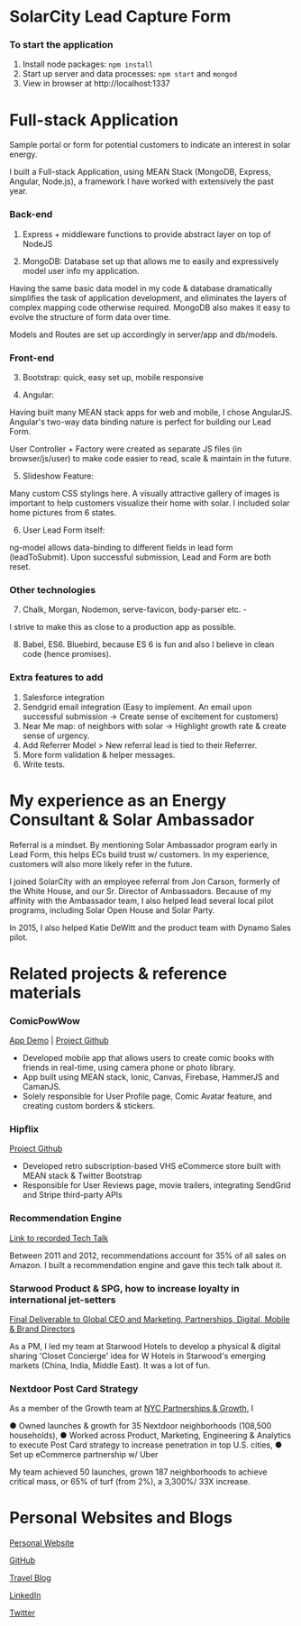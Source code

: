 # SolarCity Lead Capture Form

### To start the application

1. Install node packages: `npm install`
2. Start up server and data processes: `npm start` and `mongod`
3. View in browser at http://localhost:1337

Full-stack Application
=====================================================

Sample portal or form for potential customers to indicate an interest in solar energy.

I built a Full-stack Application, using MEAN Stack (MongoDB, Express, Angular, Node.js), a framework I have worked with extensively the past year.


### Back-end

1. Express + middleware functions to provide abstract layer on top of NodeJS

2. MongoDB: Database set up that allows me to easily and expressively model user info my application.

Having the same basic data model in my code & database dramatically simplifies the task of application development, and eliminates the layers of complex mapping code otherwise required. MongoDB also makes it easy to evolve the structure of form data over time.

Models and Routes are set up accordingly in server/app and db/models.


### Front-end

3. Bootstrap: quick, easy set up, mobile responsive

4. Angular:

Having built many MEAN stack apps for web and mobile, I chose AngularJS.
Angular's two-way data binding nature is perfect for building our Lead Form. 

User Controller + Factory were created as separate JS files (in browser/js/user) to make code easier to read, scale & maintain in the future.

5. Slideshow Feature: 

Many custom CSS stylings here. A visually attractive gallery of images is important to help customers visualize their home with solar. I included solar home pictures from 6 states.

6. User Lead Form itself: 

ng-model allows data-binding to different fields in lead form (leadToSubmit). Upon successful submission, Lead and Form are both reset.


### Other technologies

7. Chalk, Morgan, Nodemon, serve-favicon, body-parser etc. - 

I strive to make this as close to a production app as possible.

8. Babel, ES6. Bluebird, because ES 6 is fun and also I believe in clean code (hence promises).


### Extra features to add

1. Salesforce integration
2. Sendgrid email integration (Easy to implement. An email upon successful submission -> Create sense of excitement for customers)
3. Near Me map: of neighbors with solar -> Highlight growth rate & create sense of urgency.
4. Add Referrer Model > New referral lead is tied to their Referrer. 
5. More form validation & helper messages.
6. Write tests.


# My experience as an Energy Consultant & Solar Ambassador

Referral is a mindset. By mentioning Solar Ambassador program early in Lead Form, this helps ECs build trust w/ customers. In my experience, customers will also more likely refer in the future.

I joined SolarCity with an employee referral from Jon Carson, formerly of the White House, and our Sr. Director of Ambassadors. Because of my affinity with the Ambassador team, I also helped lead several local pilot programs, including Solar Open House and Solar Party.

In 2015, I also helped Katie DeWitt and the product team with Dynamo Sales pilot. 


# Related projects & reference materials

### ComicPowWow
[App Demo](https://www.youtube.com/watch?v=cni-2cEVzt0) |
[Project Github](github.com/henrybv/comic-book)

+ Developed mobile app that allows users to create comic books with friends in real-time, using camera phone or photo library.
+ App built using MEAN stack, Ionic, Canvas, Firebase, HammerJS and CamanJS. 
+ Solely responsible for User Profile page, Comic Avatar feature, and creating custom borders & stickers.

### Hipflix 
[Project Github](github.com/danetomseth/Hipflix)

+ Developed retro subscription-based VHS eCommerce store built with MEAN stack & Twitter Bootstrap
+ Responsible for User Reviews page, movie trailers, integrating SendGrid and Stripe third-party APIs

### Recommendation Engine
[Link to recorded Tech Talk](https://youtu.be/D4nXZMnKW4U)

Between 2011 and 2012, recommendations account for 35% of all sales on Amazon. 
I built a recommendation engine and gave this tech talk about it.

### Starwood Product & SPG, how to increase loyalty in international jet-setters
[Final Deliverable to Global CEO and Marketing, Partnerships, Digital, Mobile & Brand Directors](http://www.slideshare.net/bvnu/starwood-millennial-branding-and-marketing-study)

As a PM, I led my team at Starwood Hotels to develop a physical & digital sharing 'Closet Concierge' idea for W Hotels in Starwood's emerging markets (China, India, Middle East). It was a lot of fun.

### Nextdoor Post Card Strategy
As a member of the Growth team at [NYC Partnerships & Growth](https://nextdoor.com/press/20130614/), I

● Owned launches & growth for 35 Nextdoor neighborhoods (108,500 households), 
● Worked across Product, Marketing, Engineering & Analytics to execute Post Card strategy to increase penetration in top U.S. cities,
● Set up eCommerce partnership w/ Uber

My team achieved 50 launches, grown 187 neighborhoods to achieve critical mass, or 65% of turf (from 2%), a 3,300%/ 33X increase.



# Personal Websites and Blogs

[Personal Website](www.henrybv.co)

[GitHub](www.github.com/henrybv)

[Travel Blog](www.henrybvnguyen.com)

[LinkedIn](www.linkedin.com/in/henrybv)

[Twitter](www.twitter.com/HBaoViet)
